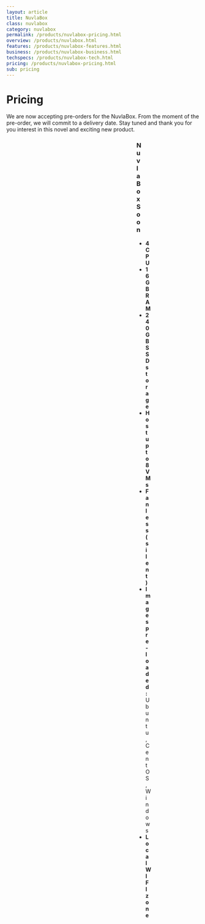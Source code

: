 ```yaml
---
layout: article
title: NuvlaBox
class: nuvlabox
category: nuvlabox
permalink: /products/nuvlabox-pricing.html
overview: /products/nuvlabox.html
features: /products/nuvlabox-features.html
business: /products/nuvlabox-business.html
techspecs: /products/nuvlabox-tech.html
pricing: /products/nuvlabox-pricing.html
sub: pricing
---
```


<h1>Pricing</h1>

We are now accepting pre-orders for the NuvlaBox. From the moment of the pre-order, we will commit to a delivery date. Stay tuned and thank you for you interest in this novel and exciting new product. 

<div id="pricing-table" class="clear" style="margin-left: 340px; margin-right: 340px;">
    <div class="plan">
        <h3 class="soon">NuvlaBox<span>Soon</span></h3>
        <ul>
            <li><b>4 CPU</b></li>
            <li><b>16 GB RAM</b></li>
            <li><b>240 GB SSD storage</b></li>
            <li><b>Host up to 8 VMs</b></li>
            <li><b>Fanless (silent)</b></li>
            <li><b>Images pre-loaded:</b> Ubuntu, CentOS, Windows</li>
            <li><b>Local WIFI zone</b></li>
        </ul> 
    </div>
</div>


